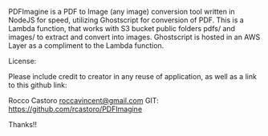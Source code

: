 PDFImagine is a PDF to Image (any image) conversion tool written in NodeJS for speed, utilizing Ghostscript for conversion of PDF. This is a Lambda function, that works with S3 bucket public folders pdfs/ and images/ to extract and convert into images. Ghostscript is hosted in an AWS Layer as a compliment to the Lambda function.

License:

Please include credit to creator in any reuse of application, as well as a link to this github link:

Rocco Castoro
roccavincent@gmail.com
GIT: https://github.com/rcastoro/PDFImagine

Thanks!!
